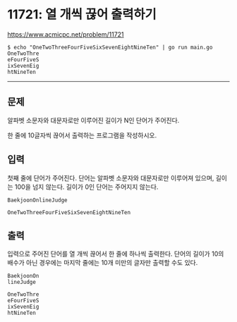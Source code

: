 # 11721: 열 개씩 끊어 출력하기

https://www.acmicpc.net/problem/11721

```
$ echo "OneTwoThreeFourFiveSixSevenEightNineTen" | go run main.go
OneTwoThre
eFourFiveS
ixSevenEig
htNineTen
```

---

## 문제

알파벳 소문자와 대문자로만 이루어진 길이가 N인 단어가 주어진다.

한 줄에 10글자씩 끊어서 출력하는 프로그램을 작성하시오.

## 입력

첫째 줄에 단어가 주어진다. 단어는 알파벳 소문자와 대문자로만 이루어져 있으며,
길이는 100을 넘지 않는다. 길이가 0인 단어는 주어지지 않는다.

```
BaekjoonOnlineJudge
```

```
OneTwoThreeFourFiveSixSevenEightNineTen
```

## 출력

입력으로 주어진 단어를 열 개씩 끊어서 한 줄에 하나씩 출력한다. 단어의 길이가
10의 배수가 아닌 경우에는 마지막 줄에는 10개 미만의 글자만 출력할 수도 있다.

```
BaekjoonOn
lineJudge
```

```
OneTwoThre
eFourFiveS
ixSevenEig
htNineTen
```
